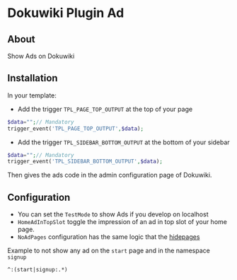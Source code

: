 # Dokuwiki Plugin Ad


## About

Show Ads on Dokuwiki


## Installation

In your template:
  * Add the trigger `TPL_PAGE_TOP_OUTPUT` at the top of your page
```php
$data="";// Mandatory
trigger_event('TPL_PAGE_TOP_OUTPUT',$data);
```
  * Add the trigger `TPL_SIDEBAR_BOTTOM_OUTPUT` at the bottom of your sidebar
```php
$data="";// Mandatory
trigger_event('TPL_SIDEBAR_BOTTOM_OUTPUT',$data);
```

Then gives the ads code in the admin configuration page of Dokuwiki.

## Configuration

  * You can set the `TestMode` to show Ads if you develop on localhost
  * `HomeAdInTopSlot` toggle the impression of an ad in top slot of your home page.
  * `NoAdPages` configuration has the same logic that the [hidepages](https://www.dokuwiki.org/config:hidepages)

Example to not show any ad on the `start` page and in the namespace `signup`

```regexp
^:(start|signup:.*)
```

